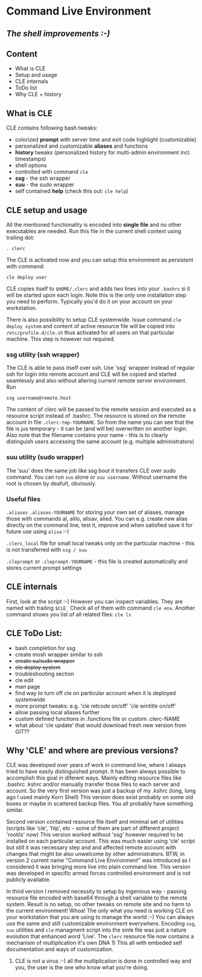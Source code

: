 #   Command Live Environment
## _The shell improvements :-)_


## Content
 - What is CLE
 - Setup and usage
 - CLE internals
 - ToDo list
 - Why CLE + history
 
## What is CLE 
CLE contains following bash tweaks:
 - colorized **prompt** with server time and exit code highlight (customizable)
 - personalized and customizable **aliases** and functions
 - **history** tweaks (personalized history for multi-admin environment
   incl. timestamps)
 - shell options
 - controlled with command `cle`
 - **ssg** - the ssh wrapper
 - **suu** - the sudo wrapper
 - self contained **help** (check this out: `cle help`)


## CLE setup and usage
All the mentioned functionality is encoded into __single file__ and no other
executables are needed. Run this file in the current shell context using
trailing dot:

    . clerc

The CLE is activated now and you can setup this environment as persistent with
command:

    cle deploy user

CLE copies itself to `$HOME/.clerc` and adds two lines into your `.bashrc`
si it will be started upon each login. Note this is the *only* one
installation step you need to perform. Typically you'd do it on your account
on your workstation.

There is also possibility to setup CLE systemwide. Issue command
`cle deploy system` and content of active resource file will be copied
into `/etc/profile.d/cle.sh` thus activated for all users on that particular
machine. This step is however not required.


### ssg utility (ssh wrapper)

The CLE is able to pass itself over ssh. Use 'ssg' wrapper instead of regular
ssh for login into remote account and CLE will be copied and started seamlessly
and also without altering current remote server environment. Run

    ssg username@remote.host

The content of clerc will be passed to the remote session and executed as a
resource script instead of .bashrc. The resource is stored on the remote 
account in file `.clerc-tmp-YOURNAME`. So from the name you can see that the
file is jus temporary - it can be (and will be) overwritten on another login.
Also note that the filename contains your name - this is to clearly distinguish
users accessing the same account (e.g. multiple administrators)


### suu utility (sudo wrapper)

The 'suu' does the same job like ssg bout it transfers CLE over sudo command.
You can run `suu` alone or `suu username`. Without username the root
is chosen by deafult, obviously.

### Useful files
 `.aliases` `.aliases-YOURNAME` for storing your own set of aliases, manage those
   with commands al, alilo, alisav, alied. You can e.g. create new alias
   directly on the command line, test it, improve and when satisfied save it
   for future use using `alisa` :-)

 `.clerc_local` file for small local tweaks only on the particular machine -
    this is not transferred with `ssg / suu`

 `.cleprompt` or `.cleprompt-YOURNAME` - this file is created automatically and
   stores current prompt settings

## CLE internals

First, look at the script :-)
However you can inspect variables. They are named with trailing `$CLE_` Check 
all of them with command `cle env`. Another command shows you list of all
related files: `cle ls`


## CLE ToDo List:

- bash completion for ssg
- create mosh wrapper similar to ssh
- ~~create su/sudo wrapper~~
- ~~cle deploy system~~
- troubleshooting section
- cle edit
- man page
- find way to turn off cle on particular account when it is deployed systemwide
- more prompt tweaks: e.g. 'cle retcode on/off' 'cle wintitle on/off'
- allow passing local aliases further
- custom defined functions in .functions file or custom .clerc-NAME
- what about 'cle update' that would download fresh new version from GIT??


## Why 'CLE' and where are previous versions?

 CLE was developed over years of work in command line, where I always tried
to have easily distinguished prompt. It has been always possible to accomplish
this goal in diferent ways. Mainly editing resource files like .bashrc .kshrc
and/or manually transfer those files to each server and account. So the very
first version was just a backup of my .kshrc (long, long ago I used mainly
Korn Shell) This version does exist probably on some old boxes or maybe in
scattered backup files. You all probably have something similar.

 Second version contained resource file itself and minimal set of
utilities (scripts like 'cle', 'hlp', etc - some of them are part of different
project 'rootils' now) This version worked without 'ssg' however required to be
installed on each particular account. This was much easier using 'cle' script
but still it was necessary step and and affected remote account with changes
that might be also unwelcome by other administrators. BTW, in version 2 current 
name "Command Live Environment" was introduced as I considered it was bringing
more live into plain command line. This version was developed in specific
armed forces controlled environment and is not publicly available.

 In third version I removed necessity to setup by ingenious way -
passing resource file encoded with base64 through a shell variable to the
remote system. Result is no setup, no other tweaks on remote site  and no harm
to the current environment! Whoa! The only what you need is working CLE on
your workstation that you are using to manage the world :-)
You can always use the same and still customizable environment everywhere.
Encoding `ssg`, `suu` utilities and `cle` managment script into the sinle file
was just a nature evolution that enhanced word 'Live'. The `clerc` resource
file now contains a mechanism of multiplication it's own DNA 1) This all with
embeded self documentation and ways of customization.


1) CLE is not a virus :-) all the mutliplication is done in controlled way
and you, the user is the one who know what you're doing.
